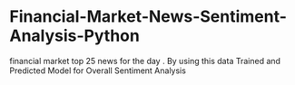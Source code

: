 # Financial-Market-News-Sentiment-Analysis-Python
financial market top 25 news for the day . By using this data Trained and Predicted Model for Overall Sentiment Analysis   
